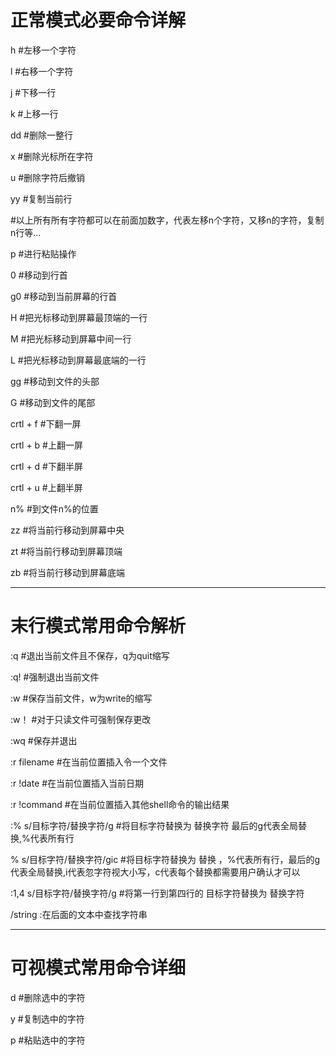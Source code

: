 # **正常模式必要命令详解**

h #左移一个字符 

l #右移一个字符 

j #下移一行 

k #上移一行 

dd #删除一整行 

x #删除光标所在字符 

u #删除字符后撤销 

yy #复制当前行 

\#以上所有所有字符都可以在前面加数字，代表左移n个字符，又移n的字符，复制n行等...

 p #进行粘贴操作 

0 #移动到行首 

g0 #移动到当前屏幕的行首 

H #把光标移动到屏幕最顶端的一行 

M #把光标移动到屏幕中间一行 

L #把光标移动到屏幕最底端的一行 

gg #移动到文件的头部 

G #移动到文件的尾部 

crtl + f #下翻一屏 

crtl + b #上翻一屏 

crtl + d #下翻半屏 

crtl + u #上翻半屏 

n% #到文件n%的位置 

zz #将当前行移动到屏幕中央 

zt #将当前行移动到屏幕顶端 

zb #将当前行移动到屏幕底端

---

# **末行模式常用命令解析**

:q #退出当前文件且不保存，q为quit缩写 

:q! #强制退出当前文件 

:w #保存当前文件，w为write的缩写 

:w！ #对于只读文件可强制保存更改 

:wq #保存并退出 

:r filename #在当前位置插入令一个文件 

:r !date #在当前位置插入当前日期 

:r !command #在当前位置插入其他shell命令的输出结果 

:% s/目标字符/替换字符/g #将目标字符替换为 替换字符 最后的g代表全局替换,%代表所有行 

% s/目标字符/替换字符/gic #将目标字符替换为 替换 ，%代表所有行，最后的g代表全局替换,i代表忽字符视大小写，c代表每个替换都需要用户确认才可以 

 

:1,4 s/目标字符/替换字符/g #将第一行到第四行的 目标字符替换为 替换字符 

/string :在后面的文本中查找字符串

---

# **可视模式常用命令详细**

d #删除选中的字符 

y #复制选中的字符

p #粘贴选中的字符